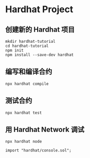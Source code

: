 # Hardhat Project
## 创建新的 Hardhat 项目
```
mkdir hardhat-tutorial 
cd hardhat-tutorial 
npm init
npm install --save-dev hardhat 
```

## 编写和编译合约
```
npx hardhat compile
```

## 测试合约
```
npx hardhat test
```

##  用 Hardhat Network 调试
```
npx hardhat node
```
```
import "hardhat/console.sol";
```
